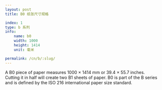 ```yaml
---
layout: post
title: B0 纸张尺寸规格

index: 1
type: b 系列
info:
    name: b0
    width: 1000
    height: 1414
    unit: 毫米

permalink: /cn/b/:slug/
---
```

A B0 piece of paper measures 1000 × 1414 mm or 39.4 × 55.7 inches. Cutting it in half will create two B1 sheets of paper. B0 is part of the B series and is defined by the ISO 216 international paper size standard.
